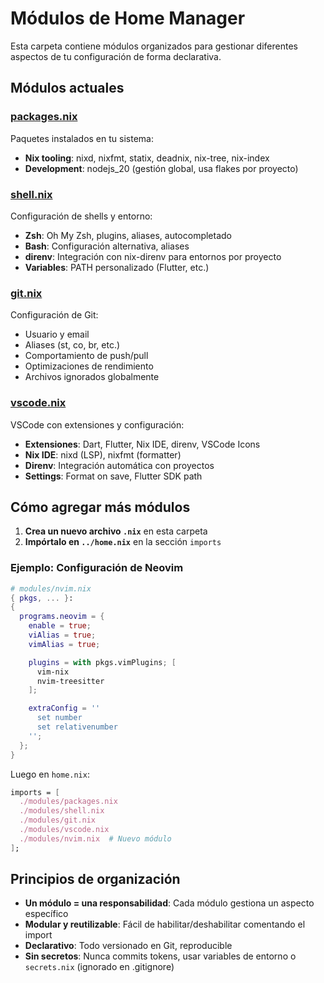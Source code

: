 # Módulos de Home Manager

Esta carpeta contiene módulos organizados para gestionar diferentes aspectos de tu configuración de forma declarativa.

## Módulos actuales

### [packages.nix](packages.nix)
Paquetes instalados en tu sistema:
- **Nix tooling**: nixd, nixfmt, statix, deadnix, nix-tree, nix-index
- **Development**: nodejs_20 (gestión global, usa flakes por proyecto)

### [shell.nix](shell.nix)
Configuración de shells y entorno:
- **Zsh**: Oh My Zsh, plugins, aliases, autocompletado
- **Bash**: Configuración alternativa, aliases
- **direnv**: Integración con nix-direnv para entornos por proyecto
- **Variables**: PATH personalizado (Flutter, etc.)

### [git.nix](git.nix)
Configuración de Git:
- Usuario y email
- Aliases (st, co, br, etc.)
- Comportamiento de push/pull
- Optimizaciones de rendimiento
- Archivos ignorados globalmente

### [vscode.nix](vscode.nix)
VSCode con extensiones y configuración:
- **Extensiones**: Dart, Flutter, Nix IDE, direnv, VSCode Icons
- **Nix IDE**: nixd (LSP), nixfmt (formatter)
- **Direnv**: Integración automática con proyectos
- **Settings**: Format on save, Flutter SDK path

## Cómo agregar más módulos

1. **Crea un nuevo archivo `.nix`** en esta carpeta
2. **Impórtalo en `../home.nix`** en la sección `imports`

### Ejemplo: Configuración de Neovim

```nix
# modules/nvim.nix
{ pkgs, ... }:
{
  programs.neovim = {
    enable = true;
    viAlias = true;
    vimAlias = true;

    plugins = with pkgs.vimPlugins; [
      vim-nix
      nvim-treesitter
    ];

    extraConfig = ''
      set number
      set relativenumber
    '';
  };
}
```

Luego en `home.nix`:

```nix
imports = [
  ./modules/packages.nix
  ./modules/shell.nix
  ./modules/git.nix
  ./modules/vscode.nix
  ./modules/nvim.nix  # Nuevo módulo
];
```

## Principios de organización

- **Un módulo = una responsabilidad**: Cada módulo gestiona un aspecto específico
- **Modular y reutilizable**: Fácil de habilitar/deshabilitar comentando el import
- **Declarativo**: Todo versionado en Git, reproducible
- **Sin secretos**: Nunca commits tokens, usar variables de entorno o `secrets.nix` (ignorado en .gitignore)
